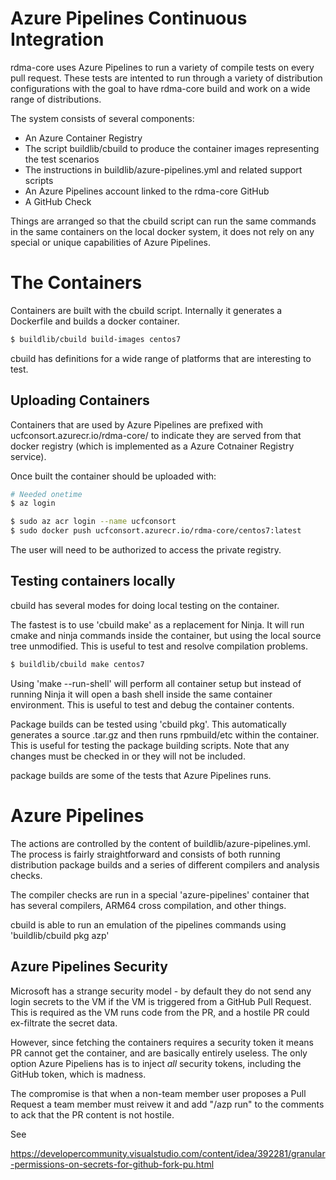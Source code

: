 # Azure Pipelines Continuous Integration

rdma-core uses Azure Pipelines to run a variety of compile tests on every pull
request. These tests are intented to run through a variety of distribution
configurations with the goal to have rdma-core build and work on a wide range
of distributions.

The system consists of several components:
 - An Azure Container Registry
 - The script buildlib/cbuild to produce the container images representing the
   test scenarios
 - The instructions in buildlib/azure-pipelines.yml and related support scripts
 - An Azure Pipelines account linked to the rdma-core GitHub
 - A GitHub Check

Things are arranged so that the cbuild script can run the same commands in the
same containers on the local docker system, it does not rely on any special or
unique capabilities of Azure Pipelines.

# The Containers

Containers are built with the cbuild script. Internally it generates a
Dockerfile and builds a docker container.

```sh
$ buildlib/cbuild build-images centos7
```

cbuild has definitions for a wide range of platforms that are interesting to test.

## Uploading Containers

Containers that are used by Azure Pipelines are prefixed with
ucfconsort.azurecr.io/rdma-core/ to indicate they are served from that docker
registry (which is implemented as a Azure Cotnainer Registry service).

Once built the container should be uploaded with:

```sh
# Needed onetime
$ az login

$ sudo az acr login --name ucfconsort
$ sudo docker push ucfconsort.azurecr.io/rdma-core/centos7:latest
```

The user will need to be authorized to access the private registry.

## Testing containers locally

cbuild has several modes for doing local testing on the container.

The fastest is to use 'cbuild make' as a replacement for Ninja. It will run
cmake and ninja commands inside the container, but using the local source
tree unmodified. This is useful to test and resolve compilation problems.

```sh
$ buildlib/cbuild make centos7
```

Using 'make --run-shell' will perform all container setup but instead of
running Ninja it will open a bash shell inside the same container
environment. This is useful to test and debug the container contents.

Package builds can be tested using 'cbuild pkg'. This automatically generates
a source .tar.gz and then runs rpmbuild/etc within the container. This is
useful for testing the package building scripts. Note that any changes must be
checked in or they will not be included.

package builds are some of the tests that Azure Pipelines runs.

# Azure Pipelines

The actions are controlled by the content of buildlib/azure-pipelines.yml. The
process is fairly straightforward and consists of both running distribution
package builds and a series of different compilers and analysis checks.

The compiler checks are run in a special 'azure-pipelines' container that has
several compilers, ARM64 cross compilation, and other things.

cbuild is able to run an emulation of the pipelines commands using
'buildlib/cbuild pkg azp'

## Azure Pipelines Security

Microsoft has a strange security model - by default they do not send any login
secrets to the VM if the VM is triggered from a GitHub Pull Request. This is
required as the VM runs code from the PR, and a hostile PR could ex-filtrate
the secret data.

However, since fetching the containers requires a security token it means PR
cannot get the container, and are basically entirely useless. The only option
Azure Pipeliens has is to inject *all* security tokens, including the GitHub
token, which is madness.

The compromise is that when a non-team member user proposes a Pull Request a
team member must reivew it and add "/azp run" to the comments to ack that the
PR content is not hostile.

See

https://developercommunity.visualstudio.com/content/idea/392281/granular-permissions-on-secrets-for-github-fork-pu.html
